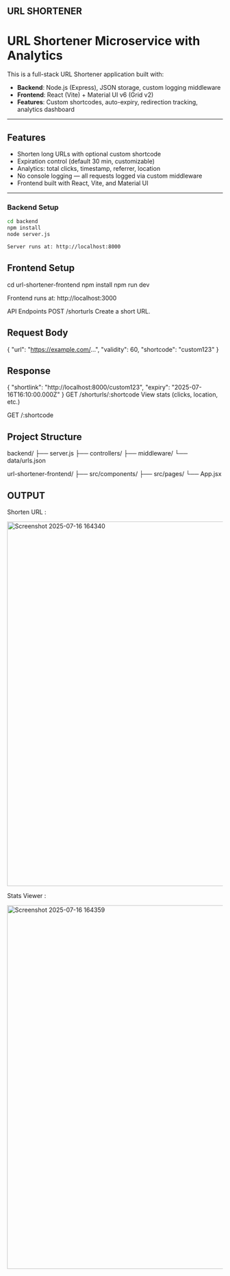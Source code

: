 ## URL SHORTENER

# URL Shortener Microservice with Analytics

This is a full-stack URL Shortener application built with:

- **Backend**: Node.js (Express), JSON storage, custom logging middleware  
- **Frontend**: React (Vite) + Material UI v6 (Grid v2)  
- **Features**: Custom shortcodes, auto-expiry, redirection tracking, analytics dashboard

---

## Features

- Shorten long URLs with optional custom shortcode  
- Expiration control (default 30 min, customizable)  
- Analytics: total clicks, timestamp, referrer, location  
- No console logging — all requests logged via custom middleware  
- Frontend built with React, Vite, and Material UI

---

### Backend Setup

```bash
cd backend
npm install
node server.js

Server runs at: http://localhost:8000
```
## Frontend Setup

cd url-shortener-frontend
npm install
npm run dev

Frontend runs at: http://localhost:3000

API Endpoints
POST /shorturls
Create a short URL.

## Request Body

{
  "url": "https://example.com/...",
  "validity": 60,
  "shortcode": "custom123"
}
## Response

{
  "shortlink": "http://localhost:8000/custom123",
  "expiry": "2025-07-16T16:10:00.000Z"
}
GET /shorturls/:shortcode
View stats (clicks, location, etc.)

GET /:shortcode


## Project Structure

backend/
  ├── server.js
  ├── controllers/
  ├── middleware/
  └── data/urls.json

url-shortener-frontend/
  ├── src/components/
  ├── src/pages/
  └── App.jsx

## OUTPUT

Shorten URL :

<img width="1919" height="850" alt="Screenshot 2025-07-16 164340" src="https://github.com/user-attachments/assets/a3d9399d-2276-4b8e-a175-2dc9637df0e1" />

Stats Viewer : 

<img width="1919" height="848" alt="Screenshot 2025-07-16 164359" src="https://github.com/user-attachments/assets/034b43ea-52bc-4a31-a495-a9256fcfe2f9" />


